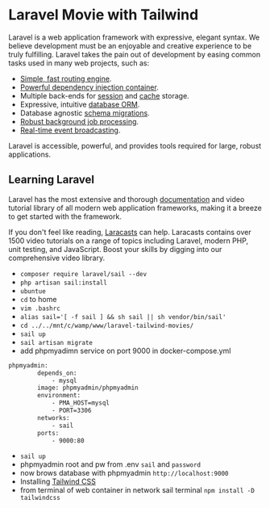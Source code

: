 # Laravel Movie with Tailwind

Laravel is a web application framework with expressive, elegant syntax. We believe development must be an enjoyable and creative experience to be truly fulfilling. Laravel takes the pain out of development by easing common tasks used in many web projects, such as:

- [Simple, fast routing engine](https://laravel.com/docs/routing).
- [Powerful dependency injection container](https://laravel.com/docs/container).
- Multiple back-ends for [session](https://laravel.com/docs/session) and [cache](https://laravel.com/docs/cache) storage.
- Expressive, intuitive [database ORM](https://laravel.com/docs/eloquent).
- Database agnostic [schema migrations](https://laravel.com/docs/migrations).
- [Robust background job processing](https://laravel.com/docs/queues).
- [Real-time event broadcasting](https://laravel.com/docs/broadcasting).

Laravel is accessible, powerful, and provides tools required for large, robust applications.

## Learning Laravel

Laravel has the most extensive and thorough [documentation](https://laravel.com/docs) and video tutorial library of all modern web application frameworks, making it a breeze to get started with the framework.

If you don't feel like reading, [Laracasts](https://laracasts.com) can help. Laracasts contains over 1500 video tutorials on a range of topics including Laravel, modern PHP, unit testing, and JavaScript. Boost your skills by digging into our comprehensive video library.

- `composer require laravel/sail --dev`
- `php artisan sail:install`
- `ubuntue`
- `cd` to home 
- `vim .bashrc` 
- `alias sail='[ -f sail ] && sh sail || sh vendor/bin/sail'`
- `cd ../../mnt/c/wamp/www/laravel-tailwind-movies/`
- `sail up`
- `sail artisan migrate`
- add phpmyadimn service on port 9000 in docker-compose.yml
```sh
phpmyadmin:
        depends_on:
            - mysql
        image: phpmyadmin/phpmyadmin
        environment:
            - PMA_HOST=mysql
            - PORT=3306
        networks:
            - sail
        ports:
            - 9000:80
```
- `sail up` 
- phpmyadmin root and pw from .env `sail` and `password`
- now brows database with phpmyadmin `http://localhost:9000`
- Installing [Tailwind CSS](https://tailwindcss.com/docs/installation)
- from terminal of web container in network sail terminal `npm install -D tailwindcss`


